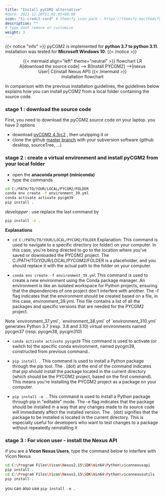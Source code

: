 ```yaml
---
title: "Install pyCGM2 alternative"
#date: 2021-12-28T11:02:05+06:00
icon: "ti-credit-card" # themify icon pack : https://themify.me/themify-icons
description: ""
# type dont remove or customize
weight: 3
---
```


{{< notice "info" >}}
  pyCGM2 is implemented for **python 3.7 to python 3.11**. installation was tested for **Microsoft Windows 10**.
{{< /notice >}}

<center>
<figure>
{{< mermaid align="left" theme="neutral" >}}
flowchart LR
    A[download the source code] --> B[Install PYCGM2] -->|nexus User| C(install Nexus API)
{{< /mermaid >}}
<figcaption>installation flowchart</figcaption>
</figure>
</center>

In comparison with the previous installation guidelines, the guidelines below explains how you can install pyCGM2 from a local folder containing the source code. 

### stage 1 : download the source code

First, you need to download the pyCGM2 source code on your laptop. you have 2 options

 * download  [pyCGM2 4.3rc2]( https://github.com/pyCGM2/pyCGM2/releases/tag/4.3-rc2) , then unzipping it 
or
 * clone the github [master branch](https://github.com/pyCGM2/pyCGM2) with your subversion software (github desktop, sourceTree, ...)

### stage 2 : create a virtual environment and install pyCGM2 from your local folder

 * open the **anaconda prompt (miniconda)**
 * type the commands

```bash
cd C:/PATH/TO/YOUR/LOCAL/PYCGM2/FOLDER
conda env create -f environment_39.yml
conda activate activate pycgm39
pip install .
```
*developper* : use replace the last command by 
```bash
pip install -e .
```

**Explanations**

 * `cd C:/PATH/TO/YOUR/LOCAL/PYCGM2/FOLDER`
  Explanation: This command is used to navigate to a specific directory (or folder) on your computer. In this case, you're being directed to go to the location where you've saved or downloaded the PYCGM2 project. The C:/PATH/TO/YOUR/LOCAL/PYCGM2/FOLDER is a placeholder, and you should replace it with the actual path to the folder on your computer.

  * `conda env create -f environment_39.yml`
  This command is used to create a new environment using the Conda package manager. An environment is like an isolated workspace for Python projects, ensuring that the dependencies of one project don't interfere with another. The -f flag indicates that the environment should be created based on a file, in this case, environment_39.yml. This file contains a list of all the packages and specific versions that are needed for the PYCGM2 project.

  <div class="container">
    <div class="alert alert-info" role="alert">
      Note `environment_37.yml`, `environment_38.yml` of `environment_310.yml` generates Python 3.7 (resp. 3.8 and 3.10) virtual environments named pycgm37 (resp. pycgm38, pycgm310)
    </div>
  </div>


 * `conda activate activate pycgm39`
  This command is used to activate (or switch to) the specific conda environment, named pycgm39, constructed from previous command..

  * `pip install .`
  This command is used to install a Python package through the pip tool. The . (dot) at the end of the command indicates that pip should install the package located in the current directory (which should be the PYCGM2 project, based on the first command). This means you're installing the PYCGM2 project as a package on your computer.

  * `pip install -e .`
  This command is used to install a Python package through pip in "editable" mode. The -e flag indicates that the package should be installed in a way that any changes made to its source code will immediately affect the installed version. The . (dot) signifies that the package to be installed is located in the current directory. This is especially useful for developers who want to test changes to a package without repeatedly reinstalling it


### stage 3 : For vicon user -  install the Nexus API

if you are a **Vicon Nexus Users**, type the command below to interfere with Vicon Nexus

```bash
cd C:\Program Files\Vicon\Nexus2.15\SDK\Win64\Python\viconnexusapi
pip install .
cd C:\Program Files\Vicon\Nexus2.15\SDK\Win64\Python\viconnexusutils
pip install .
```
you can also use `pip install -e .`



